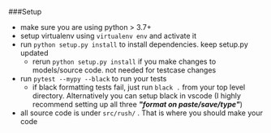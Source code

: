 
###Setup
- make sure you are using python > 3.7+
- setup virtualenv using `virtualenv env` and activate it
- run `python setup.py install` to install dependencies. keep setup.py updated
  - rerun `python setup.py install` if you make changes to models/source code. not needed for testcase changes
- run `pytest --mypy --black` to run your tests
  - if black formatting tests fail, just run `black .` from your top level directory. Alternatively you can setup black in vscode (I highly recommend setting up all three ***"format on paste/save/type"***)
- all source code is under `src/rush/` . That is where you should make your code

